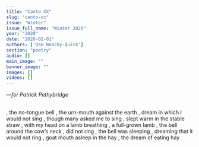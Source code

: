```yaml
---
title: "Canto XX"
slug: "canto-xx"
issue: "Winter"
issue_full_name: "Winter 2020"
year: "2020"
date: "2020-02-01"
authors: ['Dan Beachy-Quick']
section: "poetry"
audio: []
main_image: ""
banner_image: ""
images: []
videos: []
---
```

*—for Patrick Pethybridge*  
<br>

, the no-tongue bell
, the urn-mouth against the earth
, dream in which I would not sing
, though many asked me to sing
, slept warm in the stable straw
, with my head on a lamb breathing
, a full-grown lamb
, the bell around the cow’s neck
, did not ring
, the bell was sleeping
, dreaming that it would not ring
, goat mouth asleep in the hay
, the dream of eating hay

